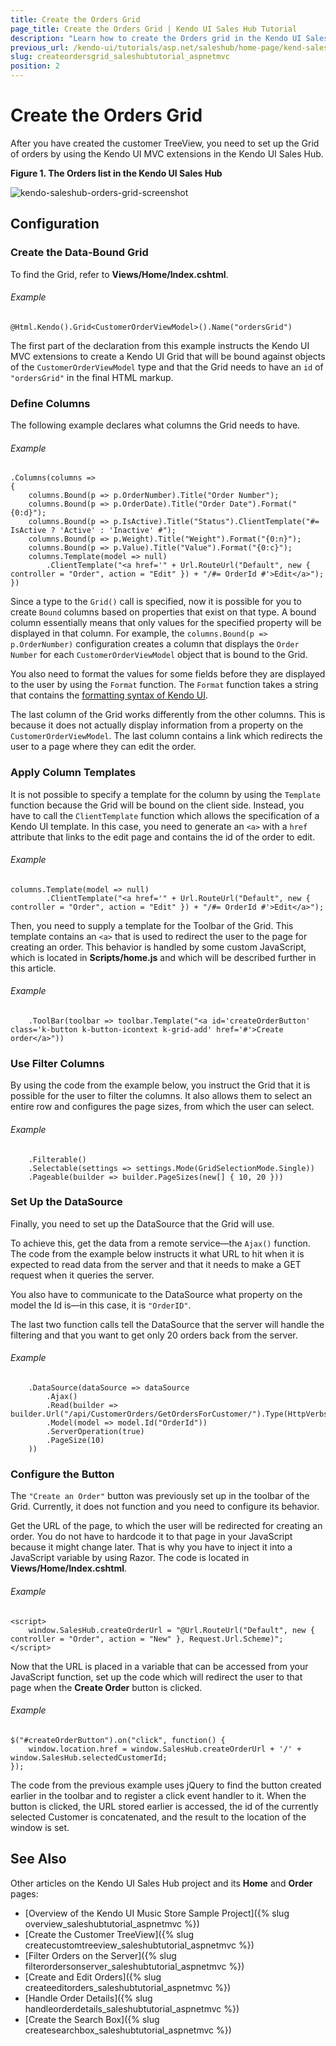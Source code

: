 ```yaml
---
title: Create the Orders Grid
page_title: Create the Orders Grid | Kendo UI Sales Hub Tutorial
description: "Learn how to create the Orders grid in the Kendo UI Sales Hub project by using Telerik UI for ASP.NET MVC."
previous_url: /kendo-ui/tutorials/asp.net/saleshub/home-page/kend-saleshub-orders-grid, /tutorials/tutorial-saleshub/home-page/kend-saleshub-orders-grid
slug: createordersgrid_saleshubtutorial_aspnetmvc
position: 2
---
```


# Create the Orders Grid

After you have created the customer TreeView, you need to set up the Grid of orders by using the Kendo UI MVC extensions in the Kendo UI Sales Hub.

**Figure 1. The Orders list in the Kendo UI Sales Hub**

![kendo-saleshub-orders-grid-screenshot](/tutorials/tutorial-saleshub/home-page/images/kendo-saleshub-orders-grid-screenshot.png)

## Configuration

### Create the Data-Bound Grid

To find the Grid, refer to **Views/Home/Index.cshtml**.

###### Example

    @Html.Kendo().Grid<CustomerOrderViewModel>().Name("ordersGrid")

The first part of the declaration from this example instructs the Kendo UI MVC extensions to create a Kendo UI Grid that will be bound against objects of the `CustomerOrderViewModel` type and that the Grid needs to have an `id` of `"ordersGrid"` in the final HTML markup.

### Define Columns

The following example declares what columns the Grid needs to have.

###### Example

    .Columns(columns =>
    {
        columns.Bound(p => p.OrderNumber).Title("Order Number");
        columns.Bound(p => p.OrderDate).Title("Order Date").Format("{0:d}");
        columns.Bound(p => p.IsActive).Title("Status").ClientTemplate("#= IsActive ? 'Active' : 'Inactive' #");
        columns.Bound(p => p.Weight).Title("Weight").Format("{0:n}");
        columns.Bound(p => p.Value).Title("Value").Format("{0:c}");
        columns.Template(model => null)
            .ClientTemplate("<a href='" + Url.RouteUrl("Default", new { controller = "Order", action = "Edit" }) + "/#= OrderId #'>Edit</a>");
    })

Since a type to the `Grid()` call is specified, now it is possible for you to create `Bound` columns based on properties that exist on that type. A bound column essentially means that only values for the specified property will be displayed in that column. For example, the `columns.Bound(p => p.OrderNumber)` configuration creates a column that displays the `Order Number` for each `CustomerOrderViewModel` object that is bound to the Grid.

You also need to format the values for some fields before they are displayed to the user by using the `Format` function. The `Format` function takes a string that contains the [formatting syntax of Kendo UI](https://docs.telerik.com/kendo-ui/api/javascript/kendo/methods/format).

The last column of the Grid works differently from the other columns. This is because it does not actually display information from a property on the `CustomerOrderViewModel`. The last column contains a link which redirects the user to a page where they can edit the order.

### Apply Column Templates

It is not possible to specify a template for the column by using the `Template` function because the Grid will be bound on the client side. Instead, you have to call the `ClientTemplate` function which allows the specification of a Kendo UI template. In this case, you need to generate an `<a>` with a `href` attribute that links to the edit page and contains the id of the order to edit.

###### Example

    columns.Template(model => null)
            .ClientTemplate("<a href='" + Url.RouteUrl("Default", new { controller = "Order", action = "Edit" }) + "/#= OrderId #'>Edit</a>");

Then, you need to supply a template for the Toolbar of the Grid. This template contains an `<a>` that is used to redirect the user to the page for creating an order. This behavior is handled by some custom JavaScript, which is located in **Scripts/home.js** and which will be described further in this article.

###### Example

        .ToolBar(toolbar => toolbar.Template("<a id='createOrderButton' class='k-button k-button-icontext k-grid-add' href='#'>Create order</a>"))

### Use Filter Columns

By using the code from the example below, you instruct the Grid that it is possible for the user to filter the columns. It also allows them to select an entire row and configures the page sizes, from which the user can select.

###### Example

        .Filterable()
        .Selectable(settings => settings.Mode(GridSelectionMode.Single))
        .Pageable(builder => builder.PageSizes(new[] { 10, 20 }))

### Set Up the DataSource

Finally, you need to set up the DataSource that the Grid will use.

To achieve this, get the data from a remote service&mdash;the `Ajax()` function. The code from the example below instructs it what URL to hit when it is expected to read data from the server and that it needs to make a GET request when it queries the server.

You also have to communicate to the DataSource what property on the model the Id is&mdash;in this case, it is `"OrderID"`.

The last two function calls tell the DataSource that the server will handle the filtering and that you want to get only 20 orders back from the server.

###### Example

        .DataSource(dataSource => dataSource
            .Ajax()
            .Read(builder => builder.Url("/api/CustomerOrders/GetOrdersForCustomer/").Type(HttpVerbs.Get))
            .Model(model => model.Id("OrderId"))
            .ServerOperation(true)
            .PageSize(10)
        ))

### Configure the Button

The `"Create an Order"` button was previously set up in the toolbar of the Grid. Currently, it does not function and you need to configure its behavior.

Get the URL of the page, to which the user will be redirected for creating an order. You do not have to hardcode it to that page in your JavaScript because it might change later. That is why you have to inject it into a JavaScript variable by using Razor. The code is located in **Views/Home/Index.cshtml**.

###### Example

    <script>
        window.SalesHub.createOrderUrl = "@Url.RouteUrl("Default", new { controller = "Order", action = "New" }, Request.Url.Scheme)";
    </script>

Now that the URL is placed in a variable that can be accessed from your JavaScript function, set up the code which will redirect the user to that page when the **Create Order** button is clicked.

###### Example

    $("#createOrderButton").on("click", function() {
        window.location.href = window.SalesHub.createOrderUrl + '/' + window.SalesHub.selectedCustomerId;
    });

The code from the previous example uses jQuery to find the button created earlier in the toolbar and to register a click event handler to it. When the button is clicked, the URL stored earlier is accessed, the id of the currently selected Customer is concatenated, and the result to the location of the window is set.

## See Also

Other articles on the Kendo UI Sales Hub project and its **Home** and **Order** pages:

* [Overview of the Kendo UI Music Store Sample Project]({% slug overview_saleshubtutorial_aspnetmvc %})
* [Create the Customer TreeView]({% slug createcustomtreeview_saleshubtutorial_aspnetmvc %})
* [Filter Orders on the Server]({% slug filterordersonserver_saleshubtutorial_aspnetmvc %})
* [Create and Edit Orders]({% slug createeditorders_saleshubtutorial_aspnetmvc %})
* [Handle Order Details]({% slug handleorderdetails_saleshubtutorial_aspnetmvc %})
* [Create the Search Box]({% slug createsearchbox_saleshubtutorial_aspnetmvc %})

